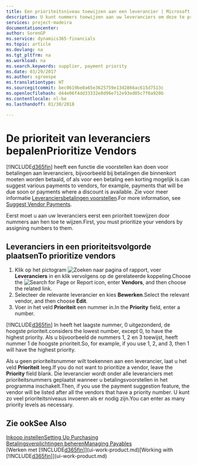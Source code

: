 ```yaml
---
title: Een prioriteitsniveau toewijzen aan een leverancier | Microsoft Docs
description: U kunt nummers toewijzen aan uw leveranciers om deze te prioriteren en betalingsvoorstellen in Finance and Operations, Business edition te vergemakkelijken.
services: project-madeira
documentationcenter: 
author: SorenGP
ms.service: dynamics365-financials
ms.topic: article
ms.devlang: na
ms.tgt_pltfrm: na
ms.workload: na
ms.search.keywords: supplier, payment priority
ms.date: 03/29/2017
ms.author: sgroespe
ms.translationtype: HT
ms.sourcegitcommit: bec0619be0a65e3625759e13d2866ac615d7513c
ms.openlocfilehash: d44e06f4dd33332e8d96e712e93ed05c7f0a920b
ms.contentlocale: nl-be
ms.lasthandoff: 01/30/2018

---
```

# <a name="prioritize-vendors"></a><span data-ttu-id="9677a-103">De prioriteit van leveranciers bepalen</span><span class="sxs-lookup"><span data-stu-id="9677a-103">Prioritize Vendors</span></span>
[!INCLUDE[d365fin](includes/d365fin_md.md)] <span data-ttu-id="9677a-104"> heeft een functie die voorstellen kan doen voor betalingen aan leveranciers, bijvoorbeeld bij betalingen die binnenkort moeten worden betaald, of als voor een betaling een korting mogelijk is.</span><span class="sxs-lookup"><span data-stu-id="9677a-104">can suggest various payments to vendors, for example, payments that will be due soon or payments where a discount is available.</span></span> <span data-ttu-id="9677a-105">Zie voor meer informatie [Leveranciersbetalingen voorstellen](payables-how-suggest-vendor-payments.md).</span><span class="sxs-lookup"><span data-stu-id="9677a-105">For more information, see [Suggest Vendor Payments](payables-how-suggest-vendor-payments.md).</span></span>

<span data-ttu-id="9677a-106">Eerst moet u aan uw leveranciers eerst een prioriteit toewijzen door nummers aan hen toe te wijzen.</span><span class="sxs-lookup"><span data-stu-id="9677a-106">First, you must prioritize your vendors by assigning numbers to them.</span></span>

## <a name="to-prioritize-vendors"></a><span data-ttu-id="9677a-107">Leveranciers in een prioriteitsvolgorde plaatsen</span><span class="sxs-lookup"><span data-stu-id="9677a-107">To prioritize vendors</span></span>
1. <span data-ttu-id="9677a-108">Klik op het pictogram ![Zoeken naar pagina of rapport](media/ui-search/search_small.png "pictogram Zoeken naar pagina of rapport"), voer **Leveranciers** in en klik vervolgens op de gerelateerde koppeling.</span><span class="sxs-lookup"><span data-stu-id="9677a-108">Choose the ![Search for Page or Report](media/ui-search/search_small.png "Search for Page or Report icon") icon, enter **Vendors**, and then choose the related link.</span></span>
2. <span data-ttu-id="9677a-109">Selecteer de relevante leverancier en kies **Bewerken**.</span><span class="sxs-lookup"><span data-stu-id="9677a-109">Select the relevant vendor, and then choose **Edit**.</span></span>
3. <span data-ttu-id="9677a-110">Voer in het veld **Prioriteit** een nummer in.</span><span class="sxs-lookup"><span data-stu-id="9677a-110">In the **Priority** field, enter a number.</span></span>

[!INCLUDE[d365fin](includes/d365fin_md.md)] <span data-ttu-id="9677a-111">In  heeft het laagste nummer, 0 uitgezonderd, de hoogste prioriteit.</span><span class="sxs-lookup"><span data-stu-id="9677a-111">considers the lowest number, except 0, to have the highest priority.</span></span> <span data-ttu-id="9677a-112">Als u bijvoorbeeld de nummers 1, 2 en 3 toewijst, heeft nummer 1 de hoogste prioriteit.</span><span class="sxs-lookup"><span data-stu-id="9677a-112">So, for example, if you use 1, 2, and 3, then 1 will have the highest priority.</span></span>

<span data-ttu-id="9677a-113">Als u geen prioriteitsnummer wilt toekennen aan een leverancier, laat u het veld **Prioriteit** leeg.</span><span class="sxs-lookup"><span data-stu-id="9677a-113">If you do not want to prioritize a vendor, leave the **Priority** field blank.</span></span> <span data-ttu-id="9677a-114">Die leverancier wordt onder alle leveranciers met prioriteitsnummers geplaatst wanneer u betalingsvoorstellen in het programma inschakelt.</span><span class="sxs-lookup"><span data-stu-id="9677a-114">Then, if you use the payment suggestion feature, the vendor will be listed after all the vendors that have a priority number.</span></span> <span data-ttu-id="9677a-115">U kunt zo veel prioriteitsniveaus invoeren als er nodig zijn.</span><span class="sxs-lookup"><span data-stu-id="9677a-115">You can enter as many priority levels as necessary.</span></span>

## <a name="see-also"></a><span data-ttu-id="9677a-116">Zie ook</span><span class="sxs-lookup"><span data-stu-id="9677a-116">See Also</span></span>
[<span data-ttu-id="9677a-117">Inkoop instellen</span><span class="sxs-lookup"><span data-stu-id="9677a-117">Setting Up Purchasing</span></span>](purchasing-setup-purchasing.md)  
[<span data-ttu-id="9677a-118">Betalingsverplichtingen beheren</span><span class="sxs-lookup"><span data-stu-id="9677a-118">Managing Payables</span></span>](payables-manage-payables.md)  
<span data-ttu-id="9677a-119">[Werken met [!INCLUDE[d365fin](includes/d365fin_md.md)]](ui-work-product.md)</span><span class="sxs-lookup"><span data-stu-id="9677a-119">[Working with [!INCLUDE[d365fin](includes/d365fin_md.md)]](ui-work-product.md)</span></span>

